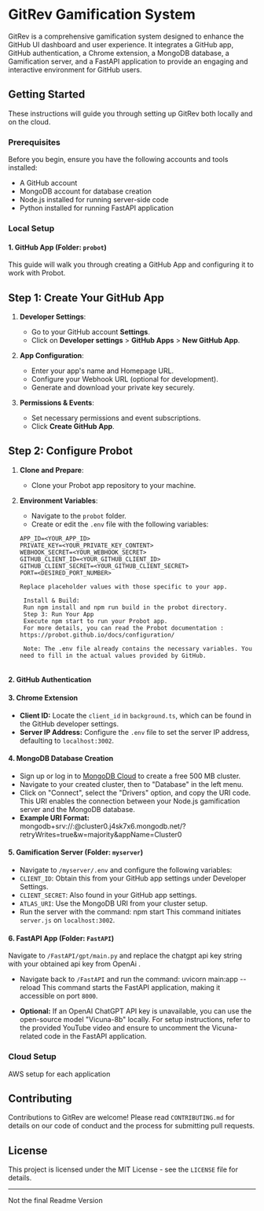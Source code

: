 # GitRev Gamification System

GitRev is a comprehensive gamification system designed to enhance the GitHub UI dashboard and user experience. It integrates a GitHub app, GitHub authentication, a Chrome extension, a MongoDB database, a Gamification server, and a FastAPI application to provide an engaging and interactive environment for GitHub users.

## Getting Started

These instructions will guide you through setting up GitRev both locally and on the cloud.

### Prerequisites

Before you begin, ensure you have the following accounts and tools installed:
- A GitHub account
- MongoDB account for database creation
- Node.js installed for running server-side code
- Python installed for running FastAPI application

### Local Setup

#### 1. GitHub App (Folder: `probot`)


This guide will walk you through creating a GitHub App and configuring it to work with Probot.

## Step 1: Create Your GitHub App

1. **Developer Settings**:
   - Go to your GitHub account **Settings**.
   - Click on **Developer settings** > **GitHub Apps** > **New GitHub App**.

2. **App Configuration**:
   - Enter your app's name and Homepage URL.
   - Configure your Webhook URL (optional for development).
   - Generate and download your private key securely.

3. **Permissions & Events**:
   - Set necessary permissions and event subscriptions.
   - Click **Create GitHub App**.

## Step 2: Configure Probot

1. **Clone and Prepare**:
   - Clone your Probot app repository to your machine.

2. **Environment Variables**:
   - Navigate to the `probot` folder.
   - Create or edit the `.env` file with the following variables:

   ```env
   APP_ID=<YOUR_APP_ID>
   PRIVATE_KEY=<YOUR_PRIVATE_KEY_CONTENT>
   WEBHOOK_SECRET=<YOUR_WEBHOOK_SECRET>
   GITHUB_CLIENT_ID=<YOUR_GITHUB_CLIENT_ID>
   GITHUB_CLIENT_SECRET=<YOUR_GITHUB_CLIENT_SECRET>
   PORT=<DESIRED_PORT_NUMBER>

   Replace placeholder values with those specific to your app.

    Install & Build:
    Run npm install and npm run build in the probot directory.
    Step 3: Run Your App
    Execute npm start to run your Probot app.
    For more details, you can read the Probot documentation : https://probot.github.io/docs/configuration/

    Note: The .env file already contains the necessary variables. You need to fill in the actual values provided by GitHub.


#### 2. GitHub Authentication

#### 3. Chrome Extension
- **Client ID:** Locate the `client_id` in `background.ts`, which can be found in the GitHub developer settings.
- **Server IP Address:** Configure the `.env` file to set the server IP address, defaulting to `localhost:3002`.

#### 4. MongoDB Database Creation
- Sign up or log in to [MongoDB Cloud](https://www.mongodb.com/products/platform/cloud) to create a free 500 MB cluster.
- Navigate to your created cluster, then to "Database" in the left menu.
- Click on "Connect", select the "Drivers" option, and copy the URI code. This URI enables the connection between your Node.js gamification server and the MongoDB database.
- **Example URI Format:**
mongodb+srv://<username>:<password>@cluster0.j4sk7x6.mongodb.net/?retryWrites=true&w=majority&appName=Cluster0

#### 5. Gamification Server (Folder: `myserver`)
- Navigate to `/myserver/.env` and configure the following variables:
- `CLIENT_ID`: Obtain this from your GitHub app settings under Developer Settings.
- `CLIENT_SECRET`: Also found in your GitHub app settings.
- `ATLAS_URI`: Use the MongoDB URI from your cluster setup.
- Run the server with the command:
npm start
This command initiates `server.js` on `localhost:3002`.

#### 6. FastAPI App (Folder: `FastAPI`)
Navigate to `/FastAPI/gpt/main.py` and replace the chatgpt api key string with your obtained api key from OpenAi .

- Navigate back to `/FastAPI` and run the command:
uvicorn main:app --reload
This command starts the FastAPI application, making it accessible on port `8000`.

- **Optional:** If an OpenAI ChatGPT API key is unavailable, you can use the open-source model "Vicuna-8b" locally. For setup instructions, refer to the provided YouTube video and ensure to uncomment the Vicuna-related code in the FastAPI application.

### Cloud Setup

AWS setup for each application

## Contributing

Contributions to GitRev are welcome! Please read `CONTRIBUTING.md` for details on our code of conduct and the process for submitting pull requests.

## License

This project is licensed under the MIT License - see the `LICENSE` file for details.


-------------------------------------------------------------
Not the final Readme Version